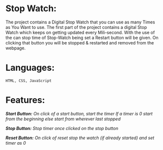 # Stop Watch:
The project contains a Digital Stop Watch that you can use as many Times as You Want to use. 
The first part of the project contains a digital Stop Watch which keeps on getting updated every Mili-second.  With the use of the can stop time of Stop-Watch being set a Restart button will be given. On clicking that button you will be  stopped & restarted and removed from the webpage.

# Languages: 
````
HTML, CSS, JavaScript
````

# Features:
<i><b>Start Button:</b> On click of a start button, start the timer If a timer is 0 start from the beginning else start from wherever last stopped</i>

<i><b>Stop Button:</b> Stop timer once clicked on the stop button</i>

  <i><b>Reset Button:</b> On click of reset stop the watch (if already started) and set timer as 0</i>

 
